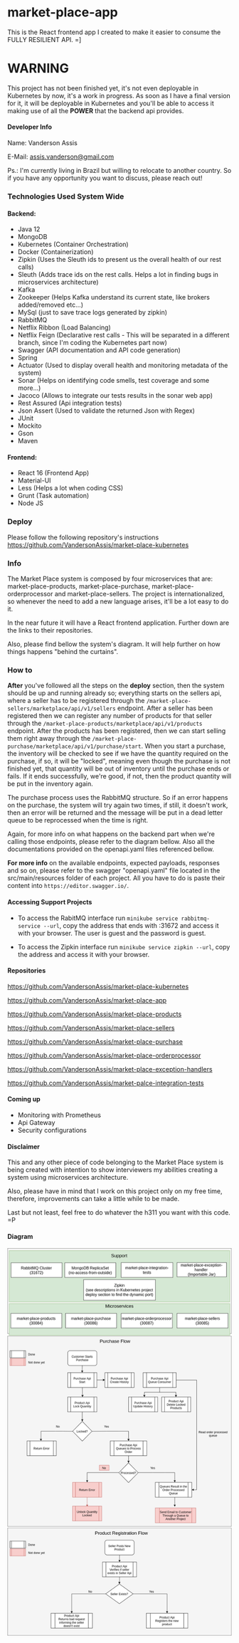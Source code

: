# market-place-app
This is the React frontend app I created to make it easier to consume the FULLY RESILIENT API. =]

# WARNING
This project has not been finished yet, it's not even deployable in Kubernetes by now, it's a work in progress. As soon as I have a 
final version for it, it will be deployable in Kubernetes and you'll be able to access it making use of all the <b>POWER</b> that 
the backend api provides.

#### Developer Info
Name: Vanderson Assis

E-Mail: assis.vanderson@gmail.com

Ps.: I'm currently living in Brazil but willing to relocate to another country. So if you have any opportunity you want to discuss, please reach out!

### Technologies Used System Wide
#### Backend:
- Java 12
- MongoDB
- Kubernetes (Container Orchestration)
- Docker (Containerization)
- Zipkin (Uses the Sleuth ids to present us the overall health of our rest calls)
- Sleuth (Adds trace ids on the rest calls. Helps a lot in finding bugs in microservices architecture)
- Kafka
- Zookeeper (Helps Kafka understand its current state, like brokers added/removed etc...)
- MySql (just to save trace logs generated by zipkin)
- RabbitMQ
- Netflix Ribbon (Load Balancing)
- Netflix Feign (Declarative rest calls - This will be separated in a different branch, since I'm coding the Kubernetes part now)
- Swagger (API documentation and API code generation)
- Spring
- Actuator (Used to display overall health and monitoring metadata of the system)
- Sonar (Helps on identifying code smells, test coverage and some more...)
- Jacoco (Allows to integrate our tests results in the sonar web app)
- Rest Assured (Api integration tests)
- Json Assert (Used to validate the returned Json with Regex)
- JUnit
- Mockito
- Gson
- Maven

#### Frontend:
- React 16 (Frontend App)
- Material-UI
- Less (Helps a lot when coding CSS)
- Grunt (Task automation)
- Node JS

### Deploy
Please follow the following repository's instructions https://github.com/VandersonAssis/market-place-kubernetes

### Info
The Market Place system is composed by four microservices that are:
market-place-products, market-place-purchase, market-place-orderprocessor 
and market-place-sellers. 
The project is internationalized, so whenever the need to add a new language arises, it'll be a lot easy to do it.
 
In the near future it will have a React frontend application. Further down are the links to their repositories.

Also, please find bellow the system's diagram. It will help further on how things 
happens "behind the curtains".

### How to
<b>After</b> you've followed all the steps on the <b>deploy</b> section, then the system should be up and running already so;
everything starts on the sellers api, where a seller has to be registered through the 
`/market-place-sellers/marketplace/api/v1/sellers` endpoint. After a seller has been registered then we can 
register any number of products for that seller through the 
`/market-place-products/marketplace/api/v1/products` endpoint. After the products has been registered, then 
we can start selling them right away through the `/market-place-purchase/marketplace/api/v1/purchase/start`.
When you start a purchase, the inventory will be checked to see if we have the quantity required on the purchase, if so, it will be "locked", 
meaning even though the purchase is not finished yet, that quantity will be out of inventory until the purchase ends or fails. If it ends successfully, 
we're good,  if not, then the product quantity will be put in the inventory again.

The purchase process uses the RabbitMQ structure. So if an error happens on the purchase, the system will try again two times, if still, it doesn't work,
then an error will be returned and the message will be put in a dead letter queue to be reprocessed when the time is right.

Again, for more info on what happens on the backend part when we're calling those endpoints, please refer 
to the diagram bellow. Also all the documentations provided on the openapi.yaml files referenced bellow. 

<b>For more info</b> on the available endpoints, expected payloads, 
responses and so on, please refer to the swagger "openapi.yaml" file
located in the src/main/resources folder of each project. All you have to do is paste their content into 
`https://editor.swagger.io/`.

#### Accessing Support Projects
- To access the RabitMQ interface run `minikube service rabbitmq-service --url`, copy the address that ends with :31672 and access it with your browser.
  The user is guest and the password is guest.
  
- To access the Zipkin interface run `minikube service zipkin --url`, copy the address and access it with your browser.

#### Repositories
https://github.com/VandersonAssis/market-place-kubernetes

https://github.com/VandersonAssis/market-place-app

https://github.com/VandersonAssis/market-place-products

https://github.com/VandersonAssis/market-place-sellers

https://github.com/VandersonAssis/market-place-purchase

https://github.com/VandersonAssis/market-place-orderprocessor

https://github.com/VandersonAssis/market-place-exception-handlers

https://github.com/VandersonAssis/market-palce-integration-tests

#### Coming up
- Monitoring with Prometheus
- Api Gateway
- Security configurations

#### Disclaimer
This and any other piece of code belonging to the Market Place system is 
being created with intention to show interviewers my abilities creating 
a system using microservices architecture.

Also, please have in mind that 
I work on this project only on my free time, therefore, improvements can take a little while to be made.

Last but not least, feel free to do whatever the h311 you want with this code. =P

#### Diagram
![alt text](https://raw.githubusercontent.com/VandersonAssis/market-place-support-files/master/diagrams/system-diagram.png)